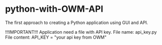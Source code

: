 # python-with-OWM-API
The first approach to creating a Python application using GUI and API.

!!!IMPORTANT!!!
Application need a file with API key.
File name: 
api_key.py
File content:
API_KEY = "your api key from OWM"